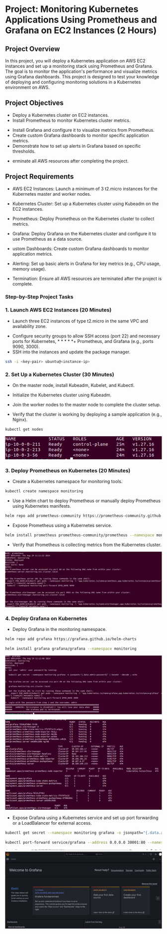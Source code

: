 # Project: Monitoring Kubernetes Applications Using Prometheus and Grafana on EC2 Instances (2 Hours)

## Project Overview

In this project, you will deploy a Kubernetes application on AWS EC2 instances and set up a monitoring stack using Prometheus and Grafana. The goal is to monitor the application's performance and visualize metrics using Grafana dashboards. This project is designed to test your knowledge of deploying and configuring monitoring solutions in a Kubernetes environment on AWS.

## Project Objectives
+ Deploy a Kubernetes cluster on EC2 instances.
+ Install Prometheus to monitor Kubernetes cluster metrics.
* Install Grafana and configure it to visualize metrics from Prometheus.
* Create custom Grafana dashboards to monitor specific application metrics.
* Demonstrate how to set up alerts in Grafana based on specific thresholds.
+ erminate all AWS resources after completing the project.

## Project Requirements
* AWS EC2 Instances: Launch a minimum of 3 t2.micro instances for the Kubernetes master and worker nodes.
+ Kubernetes Cluster: Set up a Kubernetes cluster using Kubeadm on the EC2 instances.
* Prometheus: Deploy Prometheus on the Kubernetes cluster to collect metrics.
+ Grafana: Deploy Grafana on the Kubernetes cluster and configure it to use Prometheus as a data source.
* ustom Dashboards: Create custom Grafana dashboards to monitor application metrics.
+ Alerting: Set up basic alerts in Grafana for key metrics (e.g., CPU usage, memory usage).
* Termination: Ensure all AWS resources are terminated after the project is complete.


### Step-by-Step Project Tasks
### 1. Launch AWS EC2 Instances (20 Minutes)
* Launch three EC2 instances of type t2.micro in the same VPC and availability zone.
+ Configure security groups to allow SSH access (port 22) and necessary ports for Kubernetes, * * * * *+ Prometheus, and Grafana (e.g., ports 9090, 3000).
+ SSH into the instances and update the package manager.

```sh
ssh -i <key-pair> ubuntu@<instance-ip>
```

### 2. Set Up a Kubernetes Cluster (30 Minutes)
* On the master node, install Kubeadm, Kubelet, and Kubectl.
+ Initialize the Kubernetes cluster using Kubeadm.
* Join the worker nodes to the master node to complete the cluster setup.
+ Verify that the cluster is working by deploying a sample application (e.g., Nginx).


```sh
kubectl get nodes
```
![alt text](<images/Screenshot from 2024-08-30 12-09-22.png>)

### 3. Deploy Prometheus on Kubernetes (20 Minutes)
+ Create a Kubernetes namespace for monitoring tools.
```sh
kubectl create namespace monitoring
```

* Use a Helm chart to deploy Prometheus or manually deploy Prometheus using Kubernetes manifests.

```sh
helm repo add prometheus-community https://prometheus-community.github.io/helm-charts
```
+ Expose Prometheus using a Kubernetes service.

```sh
helm install prometheus prometheus-community/prometheus --namespace monitoring
```
* Verify that Prometheus is collecting metrics from the Kubernetes cluster.

![alt text](<images/Screenshot from 2024-08-30 12-15-16.png>)


### 4. Deploy Grafana on Kubernetes
* Deploy Grafana in the monitoring namespace.

```sh
helm repo add grafana https://grafana.github.io/helm-charts
```

```sh
helm install grafana grafana/grafana --namespace monitoring
```

![alt text](<images/Screenshot from 2024-08-30 12-19-55.png>)

![alt text](<images/Screenshot from 2024-08-30 12-20-46.png>)


+ Expose Grafana using a Kubernetes service and set up port forwarding or a LoadBalancer for external access.

```sh
kubectl get secret --namespace monitoring grafana -o jsonpath="{.data.admin-password}" | base64 --decode ; echo
```

```sh
kubectl port-forward service/grafana --address 0.0.0.0 30001:80 --namespace monitoring
```

![alt text](<images/Screenshot from 2024-08-30 12-22-32.png>)